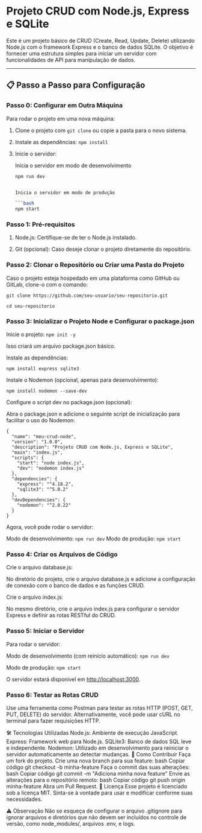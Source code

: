 # Projeto CRUD com Node.js, Express e SQLite

Este é um projeto básico de CRUD (Create, Read, Update, Delete) utilizando Node.js com o framework Express e o banco de dados SQLite.
O objetivo é fornecer uma estrutura simples para iniciar um servidor com funcionalidades de API para manipulação de dados.

---

## 📋 Passo a Passo para Configuração

### Passo 0: Configurar em Outra Máquina

Para rodar o projeto em uma nova máquina:

1. Clone o projeto com `git clone` ou copie a pasta para o novo sistema.
2. Instale as dependências: `npm install`
3. Inicie o servidor:

    Inicia o servidor em modo de desenvolvimento

    ```bash
    npm run dev
    

    Inicia o servidor em modo de produção

    ```bash
    npm start

### Passo 1: Pré-requisitos

1. Node.js: Certifique-se de ter o Node.js instalado.

2. Git (opcional): Caso deseje clonar o projeto diretamente do repositório.

### Passo 2: Clonar o Repositório ou Criar uma Pasta do Projeto

Caso o projeto esteja hospedado em uma plataforma como GitHub ou GitLab, clone-o com o comando:

  `git clone https://github.com/seu-usuario/seu-repositorio.git`

  `cd seu-repositorio`

### Passo 3: Inicializar o Projeto Node e Configurar o package.json

Inicie o projeto:
    `npm init -y`

Isso criará um arquivo package.json básico.

Instale as dependências:

    npm install express sqlite3

Instale o Nodemon (opcional, apenas para desenvolvimento):

    npm install nodemon --save-dev

Configure o script dev no package.json (opcional):

Abra o package.json e adicione o seguinte script de inicialização para facilitar o uso do Nodemon:

    {
      "name": "meu-crud-node",
      "version": "1.0.0",
      "description": "Projeto CRUD com Node.js, Express e SQLite",
      "main": "index.js",
      "scripts": {
        "start": "node index.js",
        "dev": "nodemon index.js"
      },
      "dependencies": {
        "express": "^4.18.2",
        "sqlite3": "^5.0.2"
      },
      "devDependencies": {
        "nodemon": "^2.0.22"
      }
    }

Agora, você pode rodar o servidor:

Modo de desenvolvimento: `npm run dev`
Modo de produção: `npm start`

### Passo 4: Criar os Arquivos de Código

Crie o arquivo database.js:

No diretório do projeto, crie o arquivo database.js e adicione a configuração de conexão com o banco de dados e as funções CRUD.

Crie o arquivo index.js:

No mesmo diretório, crie o arquivo index.js para configurar o servidor Express e definir as rotas RESTful do CRUD.

### Passo 5: Iniciar o Servidor

Para rodar o servidor:

Modo de desenvolvimento (com reinício automático):
`npm run dev`

Modo de produção:
`npm start`

O servidor estará disponível em <http://localhost:3000>.

### Passo 6: Testar as Rotas CRUD

Use uma ferramenta como Postman para testar as rotas HTTP (POST, GET, PUT, DELETE) do servidor.
Alternativamente, você pode usar cURL no terminal para fazer requisições HTTP.

🛠 Tecnologias Utilizadas
Node.js: Ambiente de execução JavaScript.
Express: Framework web para Node.js.
SQLite3: Banco de dados SQL leve e independente.
Nodemon: Utilizado em desenvolvimento para reiniciar o servidor automaticamente ao detectar mudanças.
🚀 Como Contribuir
Faça um fork do projeto.
Crie uma nova branch para sua feature:
bash
Copiar código
git checkout -b minha-feature
Faça o commit das suas alterações:
bash
Copiar código
git commit -m "Adiciona minha nova feature"
Envie as alterações para o repositório remoto:
bash
Copiar código
git push origin minha-feature
Abra um Pull Request.
📜 Licença
Esse projeto é licenciado sob a licença MIT. Sinta-se à vontade para usar e modificar conforme suas necessidades.

⚠️ Observação
Não se esqueça de configurar o arquivo .gitignore para ignorar arquivos e diretórios que não devem ser incluídos no controle de versão, como node_modules/, arquivos .env, e logs.
